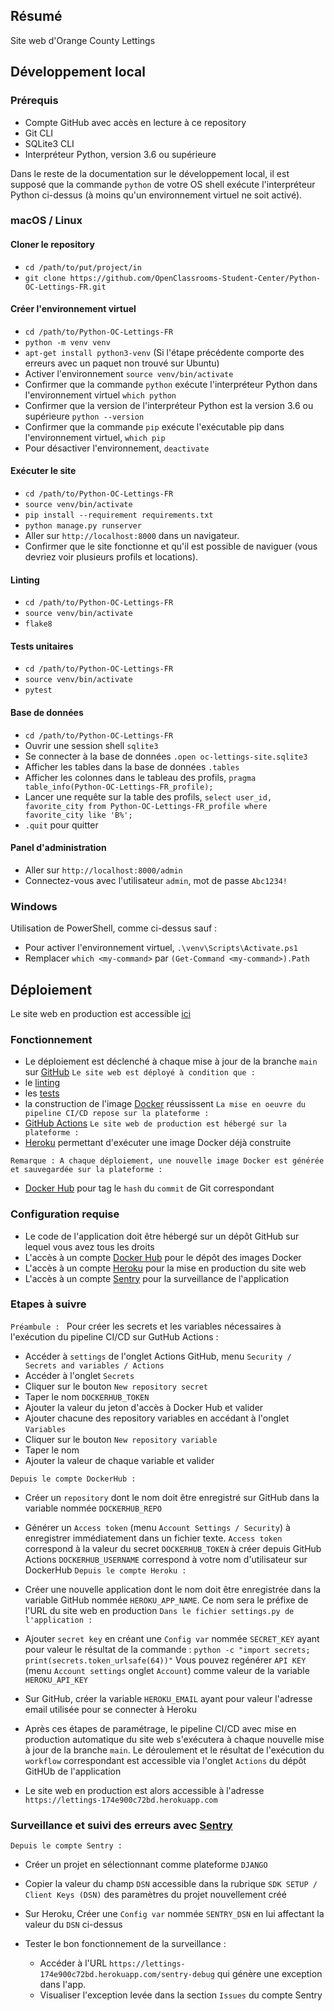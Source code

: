 ## Résumé

Site web d'Orange County Lettings

## Développement local

### Prérequis

- Compte GitHub avec accès en lecture à ce repository
- Git CLI
- SQLite3 CLI
- Interpréteur Python, version 3.6 ou supérieure

Dans le reste de la documentation sur le développement local, il est supposé que la commande `python` de votre OS shell exécute l'interpréteur Python ci-dessus (à moins qu'un environnement virtuel ne soit activé).

### macOS / Linux

#### Cloner le repository

- `cd /path/to/put/project/in`
- `git clone https://github.com/OpenClassrooms-Student-Center/Python-OC-Lettings-FR.git`

#### Créer l'environnement virtuel

- `cd /path/to/Python-OC-Lettings-FR`
- `python -m venv venv`
- `apt-get install python3-venv` (Si l'étape précédente comporte des erreurs avec un paquet non trouvé sur Ubuntu)
- Activer l'environnement `source venv/bin/activate`
- Confirmer que la commande `python` exécute l'interpréteur Python dans l'environnement virtuel
`which python`
- Confirmer que la version de l'interpréteur Python est la version 3.6 ou supérieure `python --version`
- Confirmer que la commande `pip` exécute l'exécutable pip dans l'environnement virtuel, `which pip`
- Pour désactiver l'environnement, `deactivate`

#### Exécuter le site

- `cd /path/to/Python-OC-Lettings-FR`
- `source venv/bin/activate`
- `pip install --requirement requirements.txt`
- `python manage.py runserver`
- Aller sur `http://localhost:8000` dans un navigateur.
- Confirmer que le site fonctionne et qu'il est possible de naviguer (vous devriez voir plusieurs profils et locations).

#### Linting

- `cd /path/to/Python-OC-Lettings-FR`
- `source venv/bin/activate`
- `flake8`

#### Tests unitaires

- `cd /path/to/Python-OC-Lettings-FR`
- `source venv/bin/activate`
- `pytest`

#### Base de données

- `cd /path/to/Python-OC-Lettings-FR`
- Ouvrir une session shell `sqlite3`
- Se connecter à la base de données `.open oc-lettings-site.sqlite3`
- Afficher les tables dans la base de données `.tables`
- Afficher les colonnes dans le tableau des profils, `pragma table_info(Python-OC-Lettings-FR_profile);`
- Lancer une requête sur la table des profils, `select user_id, favorite_city from
  Python-OC-Lettings-FR_profile where favorite_city like 'B%';`
- `.quit` pour quitter

#### Panel d'administration

- Aller sur `http://localhost:8000/admin`
- Connectez-vous avec l'utilisateur `admin`, mot de passe `Abc1234!`

### Windows

Utilisation de PowerShell, comme ci-dessus sauf :

- Pour activer l'environnement virtuel, `.\venv\Scripts\Activate.ps1` 
- Remplacer `which <my-command>` par `(Get-Command <my-command>).Path`

## Déploiement

Le site web en production est accessible [ici](https://lettings-174e900c72bd.herokuapp.com/)

### Fonctionnement

- Le déploiement est déclenché à chaque mise à jour de la branche `main` sur [GitHub](https://github.com)
`Le site web est déployé à condition que :`
- le [linting](https://flake8.pycqa.org/en/latest/)
- les [tests](https://docs.pytest.org)
- la construction de l'image [Docker](https://docs.docker.com/) réussissent
`La mise en oeuvre du pipeline CI/CD repose sur la plateforme :`
- [GitHub Actions](https://docs.github.com/fr/actions)
`Le site web de production est hébergé sur la plateforme :`
- [Heroku](https://devcenter.heroku.com/) permettant d'exécuter une image Docker déjà construite 

`Remarque : A chaque déploiement, une nouvelle image Docker est générée et sauvegardée sur la plateforme :`
- [Docker Hub](https://hub.docker.com/) pour tag le `hash` du `commit` de Git correspondant

### Configuration requise

- Le code de l'application doit être hébergé sur un dépôt GitHub sur lequel vous avez tous les droits
- L'accès à un compte [Docker Hub](https://hub.docker.com) pour le dépôt des images Docker
- L'accès à un compte [Heroku](https://id.heroku.com) pour la mise en production du site web
- L'accès à un compte [Sentry](https://sentry.io/signup/) pour la surveillance de l'application

### Etapes à suivre

`Préambule : ` Pour créer les secrets et les variables nécessaires à l'exécution du pipeline CI/CD sur GutHub Actions : 
- Accéder à `settings` de l'onglet Actions GitHub, menu `Security / Secrets and variables / Actions`
- Accéder à l'onglet `Secrets`
- Cliquer sur le bouton `New repository secret`
- Taper le nom `DOCKERHUB_TOKEN`
- Ajouter la valeur du jeton d'accès à Docker Hub et valider
- Ajouter chacune des repository variables en accédant à l'onglet `Variables`
- Cliquer sur le bouton `New repository variable`
- Taper le nom 
- Ajouter la valeur de chaque variable et valider

`Depuis le compte DockerHub : `
  - Créer un `repository` dont le nom doit être enregistré sur GitHub dans la variable nommée `DOCKERHUB_REPO`
  - Générer un `Access token` (menu `Account Settings / Security`) à enregistrer immédiatement dans un fichier texte.
    `Access token` correspond à la valeur du secret `DOCKERHUB_TOKEN` à créer depuis GitHub Actions
    `DOCKERHUB_USERNAME` correspond à votre nom d'utilisateur sur DockerHub 
`Depuis le compte Heroku : `
  - Créer une nouvelle application dont le nom doit être enregistrée dans la variable GitHub nommée `HEROKU_APP_NAME`. 
    Ce nom sera le préfixe de l'URL du site web en production
`Dans le fichier settings.py de l'application : `
  - Ajouter `secret key` en créant une `Config var` nommée `SECRET_KEY` ayant pour valeur le résultat de la commande :
    `python -c "import secrets; print(secrets.token_urlsafe(64))"`
Vous pouvez regénérer `API KEY` (menu `Account settings` onglet `Account`) comme valeur de la variable `HEROKU_API_KEY`
- Sur GitHub, créer la variable `HEROKU_EMAIL` ayant pour valeur l'adresse email utilisée pour se connecter à Heroku
- Après ces étapes de paramétrage, le pipeline CI/CD avec mise en production automatique du site web s'exécutera à chaque nouvelle mise à jour de la branche `main`. Le déroulement et le résultat de l'exécution du `workflow` correspondant est accessible via l'onglet `Actions` du dépôt GitHUb de l'application

- Le site web en production est alors accessible à l'adresse `https://lettings-174e900c72bd.herokuapp.com`

### Surveillance et suivi des erreurs avec [Sentry](https://docs.sentry.io/platforms/python/)

`Depuis le compte Sentry : `
  - Créer un projet en sélectionnant comme plateforme `DJANGO`
  - Copier la valeur du champ `DSN` accessible dans la rubrique `SDK SETUP / Client Keys (DSN)` des paramètres du projet nouvellement créé
- Sur Heroku, Créer une `Config var` nommée `SENTRY_DSN` en lui affectant la valeur du `DSN` ci-dessus

- Tester le bon fonctionnement de la surveillance :
  - Accéder à l'URL `https://lettings-174e900c72bd.herokuapp.com/sentry-debug` qui génère une exception dans l'app.
  - Visualiser l'exception levée dans la section `Issues` du compte Sentry
